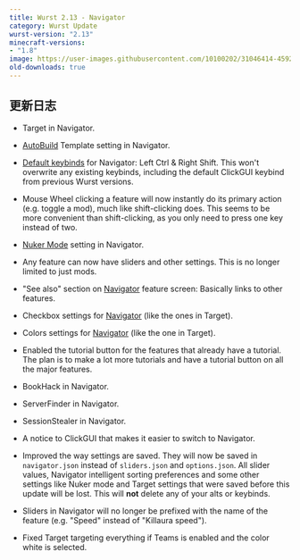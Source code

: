 ```yaml
---
title: Wurst 2.13 - Navigator
category: Wurst Update
wurst-version: "2.13"
minecraft-versions:
- "1.8"
image: https://user-images.githubusercontent.com/10100202/31046414-45920ab4-a5f8-11e7-9656-7732e35a79db.jpg
old-downloads: true
---
```

## 更新日志

- Target in Navigator.

- [AutoBuild](https://wurst.wiki/autobuild) Template setting in Navigator.

- [Default keybinds](https://wurst.wiki/keybinds#default_keybinds) for Navigator: Left Ctrl & Right Shift. This won't overwrite any existing keybinds, including the default ClickGUI keybind from previous Wurst versions.

- Mouse Wheel clicking a feature will now instantly do its primary action (e.g. toggle a mod), much like shift-clicking does. This seems to be more convenient than shift-clicking, as you only need to press one key instead of two.

- [Nuker Mode](https://wurst.wiki/nuker#mode) setting in Navigator.

- Any feature can now have sliders and other settings. This is no longer limited to just mods.

- "See also" section on [Navigator](https://wurst.wiki/navigator) feature screen: Basically links to other features.

- Checkbox settings for [Navigator](https://wurst.wiki/navigator) (like the ones in Target).

- Colors settings for [Navigator](https://wurst.wiki/navigator) (like the one in Target).

- Enabled the tutorial button for the features that already have a tutorial. The plan is to make a lot more tutorials and have a tutorial button on all the major features.

- BookHack in Navigator.

- ServerFinder in Navigator.

- SessionStealer in Navigator.

- A notice to ClickGUI that makes it easier to switch to Navigator.

- Improved the way settings are saved. They will now be saved in `navigator.json` instead of `sliders.json` and `options.json`. All slider values, Navigator intelligent sorting preferences and some other settings like Nuker mode and Target settings that were saved before this update will be lost. This will **not** delete any of your alts or keybinds.

- Sliders in Navigator will no longer be prefixed with the name of the feature (e.g. "Speed" instead of "Killaura speed").

- Fixed Target targeting everything if Teams is enabled and the color white is selected.
